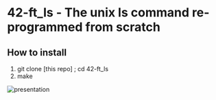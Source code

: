 # 42-ft_ls - The unix ls command re-programmed from scratch

## How to install
1. git clone [this repo] ; cd 42-ft_ls
2. make

![presentation](https://i.imgur.com/rPMfXqu.gif)
